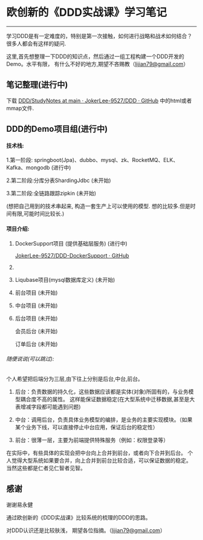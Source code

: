 # 欧创新的《DDD实战课》学习笔记

---

学习DDD是有一定难度的，特别是第一次接触，如何进行战略和战术如何结合？很多人都会有这样的疑问.



这里,首先想整理一下DDD的知识点，然后通过一组工程构建一个DDD开发的Demo。水平有限， 有什么不好的地方,期望不吝赐教（lijian79@gmail.com）



## 笔记整理(进行中)

下载 [DDD/StudyNotes at main · JokerLee-9527/DDD · GitHub](https://github.com/JokerLee-9527/DDD/tree/main/StudyNotes)  中的html或者mmap文件.



## DDD的Demo项目组(进行中)

#### 技术栈:

1.第一阶段: springboot(Jpa)、dubbo、mysql、zk、RocketMQ、ELK、Kafka、mongodb   (进行中)

2.第二阶段:分库分表ShardingJdbc   (未开始)

3.第二阶段:全链路跟踪zipkin  (未开始)

(想把自己用到的技术串起来, 构造一套生产上可以使用的模型. 想的比较多.但是时间有限,可能时间比较长.)

#### 项目介绍:

1. DockerSupport项目 (提供基础层服务)  (进行中)
   
   [JokerLee-9527/DDD-DockerSupport · GitHub](https://github.com/JokerLee-9527/DDD-DockerSupport)

2. 

3. Liqubase项目(mysql数据库定义)   (未开始)

4. 前台项目   (未开始)

5. 中台项目  (未开始)

6. 后台项目  (未开始)
   
   会员后台  (未开始)
   
   订单后台  (未开始)

###### 随便说说(可以跳过):

个人希望把后端分为三层,由下往上分别是后台,中台,前台。

1. 后台：负责数据的持久化，这些数据应该都是实体(对象)所固有的，与业务模型耦合度不高的属性。
   这样能保证数据稳定(在大型系统中迁移数据,甚至是大表增减字段都可能遇到问题)

2. 中台：调用后台，负责具体业务模型的编排，是业务的主要实现模块。（如果某个业务下线，可以直接停止中台应用，保证后台的稳定性）

3. 前台：很薄一层，主要为前端提供特殊服务（例如：权限登录等）

在实际中，有些具体的实现会把中台向上合并到前台，或者向下合并到后台。
个人觉得大型系统如果要合并，向上合并到前台比较合适，可以保证数据的稳定。
当然这些都是仁者见仁智者见智。

## 感谢

谢谢易永健

通过欧创新的《DDD实战课》比较系统的梳理的DDD的思路。

对DDD认识还是比较肤浅， 期望各位指摘。（lijian79@gmail.com）